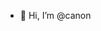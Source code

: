 - 👋 Hi, I’m @canon


<!---
canongss/canongss is a ✨ special ✨ repository because its `README.md` (this file) appears on your GitHub profile.
You can click the Preview link to take a look at your changes.
--->
